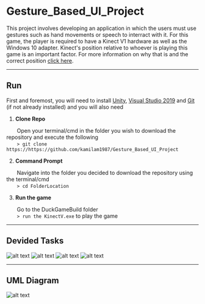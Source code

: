 # Gesture_Based_UI_Project
This project involves developing an application in which the users must use gestures such as hand movements or speech to interract with it.
For this game, the player is required to have a Kinect V1 hardware as well as the Windows 10 adapter. Kinect's position relative to whoever is playing this game is an important factor. For more information on why that is and the correct position [click here](https://support.xbox.com/en-US/xbox-360/accessories/sensor-placement).

***

## Run
First and foremost, you will need to install [Unity](https://unity3d.com/get-unity/download), [Visual Studio 2019](https://visualstudio.microsoft.com/vs/) and [Git](https://git-scm.com/book/en/v2/Getting-Started-Installing-Git) (if not already installed) and you will also need 

1. **Clone Repo**

&nbsp;&nbsp;&nbsp;&nbsp;&nbsp;&nbsp;&nbsp;Open your terminal/cmd in the folder you wish to download the repository and execute the following </br>
&nbsp;&nbsp;&nbsp;&nbsp;&nbsp;&nbsp;&nbsp;```> git clone https://https://github.com/kamilam1987/Gesture_Based_UI_Project```

2. **Command Prompt**

&nbsp;&nbsp;&nbsp;&nbsp;&nbsp;&nbsp;&nbsp;Navigate into the folder you decided to download the repository using the terminal/cmd </br>
&nbsp;&nbsp;&nbsp;&nbsp;&nbsp;&nbsp;&nbsp;```> cd FolderLocation```

3. **Run the game**

&nbsp;&nbsp;&nbsp;&nbsp;&nbsp;&nbsp;&nbsp;Go to the DuckGameBuild folder </br>
&nbsp;&nbsp;&nbsp;&nbsp;&nbsp;&nbsp;&nbsp;```> run the KinectV.exe``` to play the game

***

## Devided Tasks
![alt text](https://github.com/kamilam1987/Gesture_Based_UI_Project/blob/master/img/team.PNG) ![alt text](https://github.com/kamilam1987/Gesture_Based_UI_Project/blob/master/img/Cristina.PNG) ![alt text](https://github.com/kamilam1987/Gesture_Based_UI_Project/blob/master/img/Stoyan.PNG)
![alt text](https://github.com/kamilam1987/Gesture_Based_UI_Project/blob/master/img/Kamila.PNG)

***

## UML Diagram
![alt text](https://github.com/kamilam1987/Gesture_Based_UI_Project/blob/master/ClassDiagram-UML.png)

